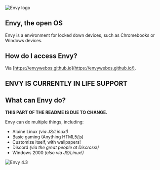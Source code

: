 ![Envy logo](envy.jpeg)

## Envy, the open OS
Envy is a environment for locked down devices, such as Chromebooks or Windows devices.

## How do I access Envy?
Via [https://envywebos.github.io](https://envywebos.github.io/).

## ENVY IS CURRENTLY IN LIFE SUPPORT

## What can Envy do?
**THIS PART OF THE README IS DUE TO CHANGE.**

  Envy can do multiple things, including:
  
  * Alpine Linux *(via JS/Linux!)*
  * Basic gaming (Anything HTML5/js)
  * Customize itself, with wallpapers!
  * Discord *(via the great people at Discross!)*
  * Windows 2000 *(also via JS/Linux!)*

![Envy 4.3](43preview.png)

<!-- Maybe put credits here?? - David -->
<!-- Maybe. If wuigi approves, that is. - WindowsMI -->
